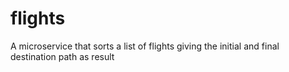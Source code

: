 # flights
A microservice that sorts a list of flights giving the initial and final destination path as result

